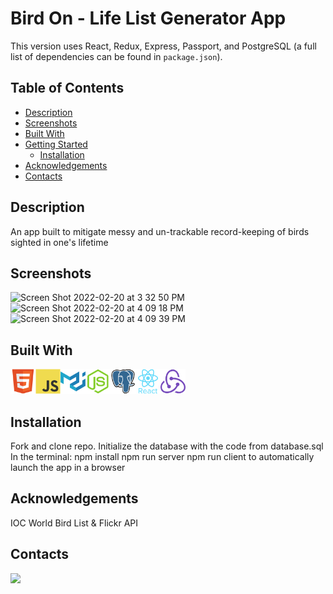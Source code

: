
# Bird On - Life List Generator App 
This version uses React, Redux, Express, Passport, and PostgreSQL (a full list of dependencies can be found in `package.json`).


## Table of Contents

- [Description](#description)
- [Screenshots](#screenshots)
- [Built With](#built-with)
- [Getting Started](#getting-started)
  - [Installation](#installation)
- [Acknowledgements](#acknowledgements)
- [Contacts](#contacts)

## Description
An app built to mitigate messy and un-trackable record-keeping of birds sighted in one's lifetime 

## Screenshots
![Screen Shot 2022-02-20 at 3 32 50 PM](https://user-images.githubusercontent.com/88753277/154865159-7ccd85aa-b1e5-4da8-8f86-b77e3696e4f5.png)
![Screen Shot 2022-02-20 at 4 09 18 PM](https://user-images.githubusercontent.com/88753277/154866488-ade8bbe4-c447-4802-9ac9-acdc4aec18ad.png)
![Screen Shot 2022-02-20 at 4 09 39 PM](https://user-images.githubusercontent.com/88753277/154866500-7d77a59a-e2db-4a2a-aff4-76b9da724dd0.png)

## Built With
<a href="https://developer.mozilla.org/en-US/docs/Web/HTML"><img src="https://raw.githubusercontent.com/devicons/devicon/master/icons/html5/html5-original.svg" height="40px" width="40px" /></a><a href="https://developer.mozilla.org/en-US/docs/Web/JavaScript"><img src="https://raw.githubusercontent.com/devicons/devicon/master/icons/javascript/javascript-original.svg" height="40px" width="40px" /></a><a href="https://material-ui.com/"><img src="https://raw.githubusercontent.com/devicons/devicon/master/icons/materialui/materialui-original.svg" height="40px" width="40px" /></a><a href="https://nodejs.org/en/"><img src="https://raw.githubusercontent.com/devicons/devicon/master/icons/nodejs/nodejs-original.svg" height="40px" width="40px" /></a><a href="https://www.postgresql.org/"><img src="https://raw.githubusercontent.com/devicons/devicon/master/icons/postgresql/postgresql-original.svg" height="40px" width="40px" /></a><a href="https://reactjs.org/"><img src="https://raw.githubusercontent.com/devicons/devicon/master/icons/react/react-original-wordmark.svg" height="40px" width="40px" /></a><a href="https://redux.js.org/"><img src="https://raw.githubusercontent.com/devicons/devicon/master/icons/redux/redux-original.svg" height="40px" width="40px" /></a>

## Installation
Fork and clone repo. Initialize the database with the code from database.sql In the terminal: npm install npm run server npm run client to automatically launch the app in a browser

## Acknowledgements
IOC World Bird List & Flickr API

## Contacts
<a href="https://www.linkedin.com/in/leah-grim-846875218/"><img src="https://img.shields.io/badge/LinkedIn-0077B5?style=for-the-badge&logo=linkedin&logoColor=white" /></a>

